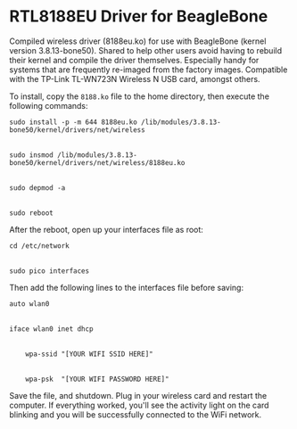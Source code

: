 # RTL8188EU Driver for BeagleBone
<p>
Compiled wireless driver (8188eu.ko) for use with BeagleBone (kernel version 3.8.13-bone50). Shared to help other users avoid having to rebuild their kernel and compile the driver themselves. Especially handy for systems that are frequently re-imaged from the factory images. Compatible with the TP-Link TL-WN723N Wireless N USB card, amongst others.
</p>
<p>
To install, copy the <code>8188.ko</code> file to the home directory, then execute the following commands:
<br>
<code>
sudo install -p -m 644 8188eu.ko /lib/modules/3.8.13-bone50/kernel/drivers/net/wireless
</code>
<br>
<code>
sudo insmod /lib/modules/3.8.13-bone50/kernel/drivers/net/wireless/8188eu.ko
</code>
<br>
<code>
sudo depmod -a
</code>
<br>
<code>
sudo reboot
</code>
</p>
<p>
After the reboot, open up your interfaces file as root:
<br>
<code>
cd /etc/network
</code>
<br>
<code>
sudo pico interfaces
</code>
</p>
<p>
Then add the following lines to the interfaces file before saving:
<br>
<code>
auto wlan0
</code>
<br>
<code>
iface wlan0 inet dhcp
</code>
<br>
<code>
    wpa-ssid "[YOUR WIFI SSID HERE]"
</code>
<br>
<code>
    wpa-psk  "[YOUR WIFI PASSWORD HERE]"
</code>
</p>
<p>
Save the file, and shutdown. Plug in your wireless card and restart the computer. If everything worked, you'll see the activity light on the card blinking and you will be successfully connected to the WiFi network.
</p>
